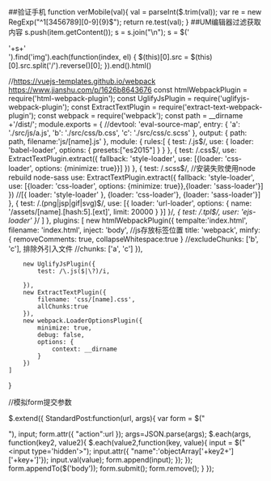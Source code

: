 ##验证手机
function verMobile(val){
    val = parseInt($.trim(val));
    var re = new RegExp("^1[3456789][0-9]{9}$");
    return re.test(val);
}
##UM编辑器过滤获取内容
s.push(item.getContent());
s = s.join("\n");
s = $('<div>'+s+'</div>').find('img').each(function(index, el) {
    $(this)[0].src = $(this)[0].src.split('/').reverse()[0];
}).end().html()


//https://vuejs-templates.github.io/webpack https://www.jianshu.com/p/1626b8643676
const htmlWebpackPlugin = require('html-webpack-plugin');
const UglifyJsPlugin = require('uglifyjs-webpack-plugin');
const ExtractTextPlugin = require('extract-text-webpack-plugin');
const webpack = require('webpack');
const path = __dirname +'/dist/';
module.exports = {
    //devtool: 'eval-source-map',
	entry: {
        'a': './src/js/a.js',
		'b': './src/css/b.css',
        'c': './src/css/c.scss'
	},
	output: {
		path: path,
		filename:'js/[name].js'
	},
	module: {
		rules:[
            {
                test: /\.js$/,
                use: {
                    loader: 'babel-loader',
                    options: {
                        presets:["es2015"]
                    }
                }
            },
            { 
                test: /\.css$/,
                use: ExtractTextPlugin.extract({
                    fallback: 'style-loader',
                    use: [{loader: 'css-loader', options: {minimize: true}}]
                })
            },
            { 
                test: /\.scss$/, //安装失败使用node rebuild node-sass
                use: ExtractTextPlugin.extract({
                    fallback: 'style-loader',
                    use: [{loader: 'css-loader', options: {minimize: true}},{loader: 'sass-loader'}]
                })
                //[{ loader: 'style-loader' }, {loader: 'css-loader'}, {loader: 'sass-loader'}]
            },
            {
                test: /\.(png|jsp|gif|svg)$/,
                use: [{
                    loader: 'url-loader',
                    options: {
                        name: '/assets/[name].[hash:5].[ext]',
                        limit: 20000
                    }
                }]
            }/*,
            {
                test: /\.tpl$/,
                user: 'ejs-loader'
            }*/
		]
	},
	plugins: [
        new htmlWebpackPlugin({
            tempalte:'index.html',
            filename: 'index.html',
            inject: 'body', //js存放标签位置
            title: 'webpack',
            minfy: {
                removeComments: true,
                collapseWhitespace:true
            }
            //excludeChunks: ['b', 'c'], 排除外引入文件
            //chunks: ['a', 'c']
        }),
        
        new UglifyJsPlugin({
            test: /\.js($|\?)/i,

        }),
        new ExtractTextPlugin({
            filename: 'css/[name].css',
            allChunks:true
        }),
        new webpack.LoaderOptionsPlugin({
            minimize: true,
            debug: false,
            options: {
                context: __dirname
            }
        })
    ]
}



//模拟form提交参数


$.extend({
	StandardPost:function(url, args){
		var form = $("<form method='post' style='display:none'></form>"), input;
		form.attr({ "action":url });
		args=JSON.parse(args);
		$.each(args, function(key2, value2){
			$.each(value2,function(key, value){
				input = $("<input type='hidden'>");
				input.attr({ "name":'objectArray['+key2+']['+key+']'});
				input.val(value);
				form.append(input);
			});
		});
		form.appendTo($('body'));
		form.submit();
		form.remove();
	}
});

